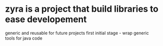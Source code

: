 # zyra is a project that build libraries to ease developement
generic and reusable for future projects
first initial stage - wrap generic tools for java code
